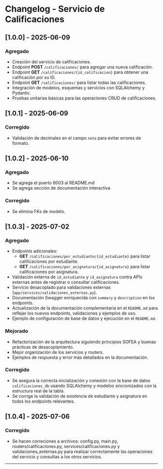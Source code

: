 # Changelog - Servicio de Calificaciones

## \[1.0.0] - 2025-06-09

### Agregado

* Creación del servicio de calificaciones.
* Endpoint **POST** `/calificaciones/` para agregar una nueva calificación.
* Endpoint **GET** `/calificaciones/{id_calificacion}` para obtener una calificación por su ID.
* Endpoint **GET** `/calificaciones/` para listar todas las calificaciones.
* Integración de modelos, esquemas y servicios con SQLAlchemy y Pydantic.
* Pruebas unitarias básicas para las operaciones CRUD de calificaciones.

## \[1.0.1] - 2025-06-09

### Corregido

* Validación de decimales en el campo `nota` para evitar errores de formato.

## [1.0.2] - 2025-06-10

### Agregado
- Se agrega el puerto 8003 al README.md
- Se agrega sección de documentación interactiva

### Corregido

- Se elimina FKs de modelo.

## [1.0.3] - 2025-07-02

### Agregado
- Endpoints adicionales:
  - **GET** `/calificaciones/por_estudiante/{id_estudiante}` para listar calificaciones por estudiante.
  - **GET** `/calificaciones/por_asignatura/{id_asignatura}` para listar calificaciones por asignatura.
- Validación externa de `id_estudiante` y `id_asignatura` contra APIs externas antes de registrar o consultar calificaciones.
- Servicio desacoplado para validaciones externas (`app/services/validaciones_externas.py`).
- Documentación Swagger enriquecida con `summary` y `description` en los endpoints.
- Actualización de la documentación complementaria en el `README.md` para reflejar los nuevos endpoints, validaciones y ejemplos de uso.
- Ejemplo de configuración de base de datos y ejecución en el `README.md`.

### Mejorado
- Refactorización de la arquitectura siguiendo principios SOFEA y buenas prácticas de desacoplamiento.
- Mejor organización de los servicios y routers.
- Ejemplos de respuesta y error más detallados en la documentación.

### Corregido
- Se asegura la correcta inicialización y conexión con la base de datos `calificaciones_db` usando SQLAlchemy y modelos sincronizados con la estructura real de la tabla.
- Se corrige la validación de existencia de estudiante y asignatura en todos los endpoints relevantes.

## [1.0.4] - 2025-07-06

### Corregido
- Se hacen correciones a archivos: config.py, main.py, routers/calificaciones.py, services/calificaciones.py y validaciones_externas.py para realizar correctamente las operaciones del servicio y consultas a los otros servicios.

---
